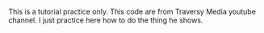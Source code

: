 This is a tutorial practice only. This code are from Traversy Media youtube channel. I just practice here how to do the thing he shows.
